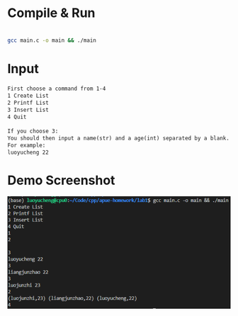 # Compile & Run
```bash

gcc main.c -o main && ./main

```

# Input 
```
First choose a command from 1-4
1 Create List
2 Printf List
3 Insert List
4 Quit

If you choose 3:
You should then input a name(str) and a age(int) separated by a blank.
For example:
luoyucheng 22
```

# Demo Screenshot
![avatar](./imgs/linklist.png)
